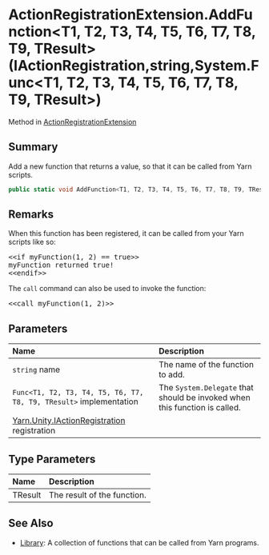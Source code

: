 # ActionRegistrationExtension.AddFunction<T1, T2, T3, T4, T5, T6, T7, T8, T9, TResult>(IActionRegistration,string,System.Func<T1, T2, T3, T4, T5, T6, T7, T8, T9, TResult>)

Method in [ActionRegistrationExtension](/docs/api/csharp/yarn.unity.actionregistrationextension.md)

## Summary


Add a new function that returns a value, so that it can be called
from Yarn scripts.


```csharp
public static void AddFunction<T1, T2, T3, T4, T5, T6, T7, T8, T9, TResult>(this IActionRegistration registration, string name, System.Func<T1, T2, T3, T4, T5, T6, T7, T8, T9, TResult> implementation);
```

## Remarks

<p>When this function has been registered, it can be called from
your Yarn scripts like so:</p> <pre lang="yarn">
&lt;&lt;if myFunction(1, 2) == true&gt;&gt;
myFunction returned true!
&lt;&lt;endif&gt;&gt;
</pre> <p>The <code>call</code> command can also be used to invoke the function:</p> <pre lang="yarn">
&lt;&lt;call myFunction(1, 2)&gt;&gt;
</pre>

## Parameters

|Name|Description|
|:---|:---|
|`string` name|The name of the function to add.|
|`Func<T1, T2, T3, T4, T5, T6, T7, T8, T9, TResult>` implementation|The  <code>System.Delegate</code>  that should be invoked when this function is called.|
|[Yarn.Unity.IActionRegistration](/docs/api/csharp/yarn.unity.iactionregistration.md) registration||

## Type Parameters

|Name|Description|
|:---|:---|
|TResult|The result of the function.|

## See Also

* [Library](/docs/api/csharp/yarn.library.md): A collection of functions that can be called from Yarn programs.

